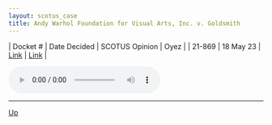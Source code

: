 ```yaml
---
layout: scotus_case
title: Andy Warhol Foundation for Visual Arts, Inc. v. Goldsmith
---
```


| Docket # | Date Decided | SCOTUS Opinion | Oyez |
| 21-869 | 18 May 23 | [Link](https://www.supremecourt.gov/opinions/22pdf/598us2r23_c0n2.pdf) | [Link](https://www.oyez.org/cases/2022/21-869) |

<audio controls>
   <source src='./resources/21-869.mp3' type='audio/mpeg'>
</audio>

<object data='./resources/21-869.pdf' type='application/pdf'></object>

---

[Up](./README.md)